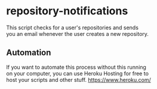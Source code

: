 # repository-notifications
This script checks for a user's repositories and sends  
you an email whenever the user creates a new repository.  
  
## Automation  
If you want to automate this process without this running  
on your computer, you can use Heroku Hosting for free to  
host your scripts and other stuff. https://www.heroku.com/
